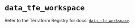 # `data_tfe_workspace`

Refer to the Terraform Registry for docs: [`data_tfe_workspace`](https://registry.terraform.io/providers/hashicorp/tfe/0.69.0/docs/data-sources/workspace).
